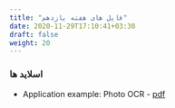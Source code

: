 ```yaml
---
title: "فایل های هفته یازدهم"
date: 2020-11-29T17:10:41+03:30
draft: false
weight: 20
---
```




### اسلاید ها
- Application example: Photo OCR  - [pdf](../files/Lecture18.pdf)

